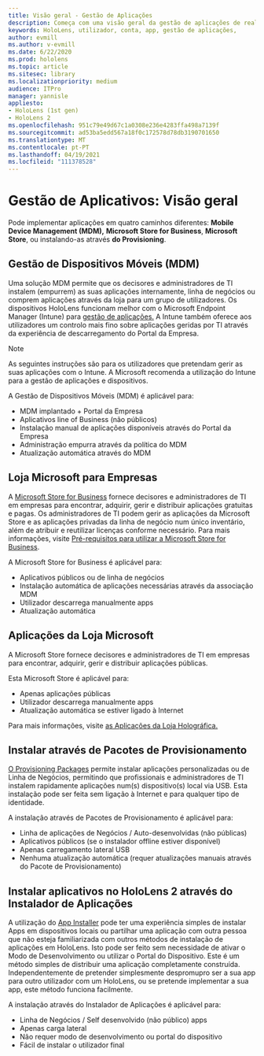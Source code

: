 ```yaml
---
title: Visão geral - Gestão de Aplicações
description: Começa com uma visão geral da gestão de aplicações de realidade mista com a gestão de dispositivos móveis, loja da Microsoft para negócios e pacotes de provisionamento.
keywords: HoloLens, utilizador, conta, app, gestão de aplicações,
author: evmill
ms.author: v-evmill
ms.date: 6/22/2020
ms.prod: hololens
ms.topic: article
ms.sitesec: library
ms.localizationpriority: medium
audience: ITPro
manager: yannisle
appliesto:
- HoloLens (1st gen)
- HoloLens 2
ms.openlocfilehash: 951c79e49d67c1a0308e236e4283ffa498a7139f
ms.sourcegitcommit: ad53ba5edd567a18f0c172578d78db3190701650
ms.translationtype: MT
ms.contentlocale: pt-PT
ms.lasthandoff: 04/19/2021
ms.locfileid: "111378528"
---
```

# <a name="app-management-overview"></a>Gestão de Aplicativos: Visão geral

Pode implementar aplicações em quatro caminhos diferentes: **Mobile Device Management (MDM),** **Microsoft Store for Business**, **Microsoft Store**, ou instalando-as através **do Provisioning**.

## <a name="mobile-device-management-mdm"></a>Gestão de Dispositivos Móveis (MDM)

Uma solução MDM permite que os decisores e administradores de TI instalem (empurrem) as suas aplicações internamente, linha de negócios ou comprem aplicações através da loja para um grupo de utilizadores. Os dispositivos HoloLens funcionam melhor com o Microsoft Endpoint Manager (Intune) para [gestão de aplicações.](app-deploy-intune.md) A Intune também oferece aos utilizadores um controlo mais fino sobre aplicações geridas por TI através da experiência de descarregamento do Portal da Empresa.

> [!NOTE]
> As seguintes instruções são para os utilizadores que pretendam gerir as suas aplicações com o Intune. A Microsoft recomenda a utilização do Intune para a gestão de aplicações e dispositivos.

A Gestão de Dispositivos Móveis (MDM) é aplicável para:

* MDM implantado + Portal da Empresa
* Aplicativos line of Business (não públicos)
* Instalação manual de aplicações disponíveis através do Portal da Empresa
* Administração empurra através da política do MDM
* Atualização automática através do MDM

## <a name="microsoft-store-for-business"></a>Loja Microsoft para Empresas

A [Microsoft Store for Business](app-deploy-store-business.md) fornece decisores e administradores de TI em empresas para encontrar, adquirir, gerir e distribuir aplicações gratuitas e pagas. Os administradores de TI podem gerir as aplicações da Microsoft Store e as aplicações privadas da linha de negócio num único inventário, além de atribuir e reutilizar licenças conforme necessário. Para mais informações, visite [Pré-requisitos para utilizar a Microsoft Store for Business](https://docs.microsoft.com/microsoft-store/prerequisites-microsoft-store-for-business).

A Microsoft Store for Business é aplicável para:

* Aplicativos públicos ou de linha de negócios
* Instalação automática de aplicações necessárias através da associação MDM
* Utilizador descarrega manualmente apps
* Atualização automática

## <a name="microsoft-store-apps"></a>Aplicações da Loja Microsoft

A Microsoft Store fornece decisores e administradores de TI em empresas para encontrar, adquirir, gerir e distribuir aplicações públicas.

Esta Microsoft Store é aplicável para:

* Apenas aplicações públicas
* Utilizador descarrega manualmente apps
* Atualização automática se estiver ligado à Internet

Para mais informações, visite [as Aplicações da Loja Holográfica.](https://docs.microsoft.com/hololens/holographic-store-apps)

## <a name="install-via-provisioning-packages"></a>Instalar através de Pacotes de Provisionamento

[O Provisioning Packages](app-deploy-provisioning-package.md) permite instalar aplicações personalizadas ou de Linha de Negócios, permitindo que profissionais e administradores de TI instalem rapidamente aplicações num(s) dispositivo(s) local via USB. Esta instalação pode ser feita sem ligação à Internet e para qualquer tipo de identidade.

A instalação através de Pacotes de Provisionamento é aplicável para:

* Linha de aplicações de Negócios / Auto-desenvolvidas (não públicas)
* Aplicativos públicos (se o instalador offline estiver disponível)
* Apenas carregamento lateral USB
* Nenhuma atualização automática (requer atualizações manuais através do Pacote de Provisionamento)

## <a name="install-apps-on-hololens-2-via-app-installer"></a>Instalar aplicativos no HoloLens 2 através do Instalador de Aplicações

A utilização do [App Installer](app-deploy-app-installer.md) pode ter uma experiência simples de instalar Apps em dispositivos locais ou partilhar uma aplicação com outra pessoa que não esteja familiarizada com outros métodos de instalação de aplicações em HoloLens. Isto pode ser feito sem necessidade de ativar o Modo de Desenvolvimento ou utilizar o Portal do Dispositivo. Este é um método simples de distribuir uma aplicação completamente construída. Independentemente de pretender simplesmente despromupro ser a sua app para outro utilizador com um HoloLens, ou se pretende implementar a sua app, este método funciona facilmente.

A instalação através do Instalador de Aplicações é aplicável para:

* Linha de Negócios / Self desenvolvido (não público) apps
* Apenas carga lateral
* Não requer modo de desenvolvimento ou portal do dispositivo
* Fácil de instalar o utilizador final
